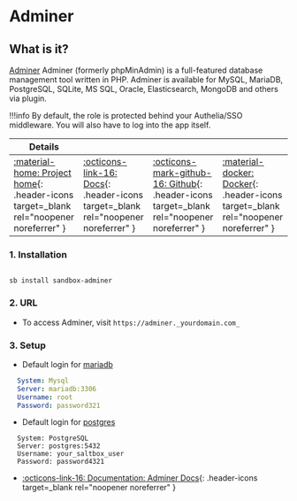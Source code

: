 # Adminer

## What is it?

[Adminer](https://www.adminer.org/) Adminer (formerly phpMinAdmin) is a full-featured database management tool written in PHP. Adminer is available for MySQL, MariaDB, PostgreSQL, SQLite, MS SQL, Oracle, Elasticsearch, MongoDB and others via plugin.

!!!info
    By default, the role is protected behind your Authelia/SSO middleware. You will also have to log into the app itself.

| Details     |             |             |             |
|-------------|-------------|-------------|-------------|
| [:material-home: Project home](https://www.adminer.org/){: .header-icons target=_blank rel="noopener noreferrer" } | [:octicons-link-16: Docs](https://github.com/vrana/adminer/#readme){: .header-icons target=_blank rel="noopener noreferrer" } | [:octicons-mark-github-16: Github](https://github.com/vrana/adminer){: .header-icons target=_blank rel="noopener noreferrer" } | [:material-docker: Docker](https://hub.docker.com/_/adminer/){: .header-icons target=_blank rel="noopener noreferrer" }|

### 1. Installation

``` shell

sb install sandbox-adminer

```

### 2. URL

- To access Adminer, visit `https://adminer._yourdomain.com_`

### 3. Setup

- Default login for [mariadb](../../apps/mariadb.md)

```yaml
  System: Mysql
  Server: mariadb:3306
  Username: root
  Password: password321
  ```

- Default login for [postgres](../../apps/postgres.md)
  
``` { .yaml}
  System: PostgreSQL
  Server: postgres:5432
  Username: your_saltbox_user
  Password: password4321
  ```

- [:octicons-link-16: Documentation: Adminer Docs](https://github.com/vrana/adminer/#readme){: .header-icons target=_blank rel="noopener noreferrer" }
